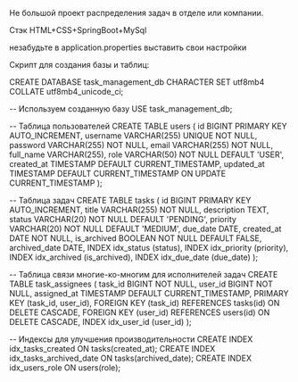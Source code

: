 Не большой проект распределения задач в отделе или компании. 

Стэк HTML+CSS+SpringBoot+MySql

незабудьте в application.properties выставить свои настройки

Скрипт для создания базы и таблиц:


CREATE DATABASE task_management_db CHARACTER SET utf8mb4 COLLATE utf8mb4_unicode_ci;


-- Используем созданную базу
USE task_management_db;


-- Таблица пользователей
CREATE TABLE users (
    id BIGINT PRIMARY KEY AUTO_INCREMENT,
    username VARCHAR(255) UNIQUE NOT NULL,
    password VARCHAR(255) NOT NULL,
    email VARCHAR(255) NOT NULL,
    full_name VARCHAR(255),
    role VARCHAR(50) NOT NULL DEFAULT 'USER',
    created_at TIMESTAMP DEFAULT CURRENT_TIMESTAMP,
    updated_at TIMESTAMP DEFAULT CURRENT_TIMESTAMP ON UPDATE CURRENT_TIMESTAMP
);

-- Таблица задач
CREATE TABLE tasks (
    id BIGINT PRIMARY KEY AUTO_INCREMENT,
    title VARCHAR(255) NOT NULL,
    description TEXT,
    status VARCHAR(20) NOT NULL DEFAULT 'PENDING',
    priority VARCHAR(20) NOT NULL DEFAULT 'MEDIUM',
    due_date DATE,
    created_at DATE NOT NULL,
    is_archived BOOLEAN NOT NULL DEFAULT FALSE,
    archived_date DATE,
    INDEX idx_status (status),
    INDEX idx_priority (priority),
    INDEX idx_archived (is_archived),
    INDEX idx_due_date (due_date)
);

-- Таблица связи многие-ко-многим для исполнителей задач
CREATE TABLE task_assignees (
    task_id BIGINT NOT NULL,
    user_id BIGINT NOT NULL,
    assigned_at TIMESTAMP DEFAULT CURRENT_TIMESTAMP,
    PRIMARY KEY (task_id, user_id),
    FOREIGN KEY (task_id) REFERENCES tasks(id) ON DELETE CASCADE,
    FOREIGN KEY (user_id) REFERENCES users(id) ON DELETE CASCADE,
    INDEX idx_user_id (user_id)
);

-- Индексы для улучшения производительности
CREATE INDEX idx_tasks_created ON tasks(created_at);
CREATE INDEX idx_tasks_archived_date ON tasks(archived_date);
CREATE INDEX idx_users_role ON users(role);
